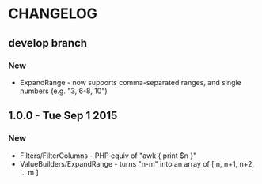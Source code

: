 # CHANGELOG

## develop branch

### New

* ExpandRange - now supports comma-separated ranges, and single numbers (e.g. "3, 6-8, 10")

## 1.0.0 - Tue Sep 1 2015

### New

* Filters/FilterColumns - PHP equiv of "awk { print $n }"
* ValueBuilders/ExpandRange - turns "n-m" into an array of [ n, n+1, n+2, ... m ]
